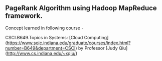 ## PageRank Algorithm using Hadoop MapReduce framework.

Concept learned in following course - 

CSCI.B649.Topics in Systems: [Cloud Computing] (https://www.soic.indiana.edu/graduate/courses/index.html?number=B649&department=CSCI) by Professor [Judy Qiu] (http://www.cs.indiana.edu/~xqiu/)
